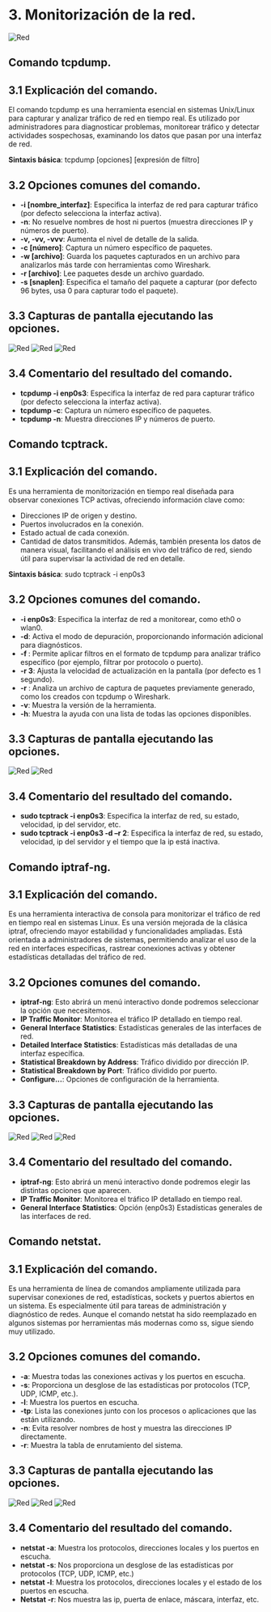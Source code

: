 # 3. Monitorización de la red.
![Red](imagenes/monitoreo.png)
## Comando tcpdump.
## 3.1	Explicación del comando.
El comando tcpdump es una herramienta esencial en sistemas Unix/Linux para capturar y analizar tráfico de red en tiempo real. Es utilizado por administradores para diagnosticar problemas, monitorear tráfico y detectar actividades sospechosas, examinando los datos que pasan por una interfaz de red.

**Sintaxis básica**:
tcpdump [opciones] [expresión de filtro]
## 3.2	Opciones comunes del comando.
-	**-i [nombre_interfaz]**: Especifica la interfaz de red para capturar tráfico (por defecto selecciona la interfaz activa). 
-	**-n**: No resuelve nombres de host ni puertos (muestra direcciones IP y números de puerto).
-	**-v, -vv, -vvv**: Aumenta el nivel de detalle de la salida.
-	**-c [número]**: Captura un número específico de paquetes.
-	**-w [archivo]**: Guarda los paquetes capturados en un archivo para analizarlos más tarde con herramientas como Wireshark.
-	**-r [archivo]**: Lee paquetes desde un archivo guardado.
-	**-s [snaplen]**: Especifica el tamaño del paquete a capturar (por defecto 96 bytes, usa 0 para capturar todo el paquete).
## 3.3	Capturas de pantalla ejecutando las opciones.
![Red](imagenes/1_tcpdump.PNG)
![Red](imagenes/2_tcpdump.PNG)
![Red](imagenes/3_tcpdump.PNG)

## 3.4	Comentario del resultado del comando.
-	**tcpdump -i enp0s3**: Especifica la interfaz de red para capturar tráfico (por defecto selecciona la interfaz activa).
-	**tcpdump -c**: Captura un número específico de paquetes.
-	**tcpdump -n**: Muestra direcciones IP y números de puerto.
  
## Comando tcptrack.
## 3.1	Explicación del comando.
Es una herramienta de monitorización en tiempo real diseñada para observar conexiones TCP activas, ofreciendo información clave como:
-	Direcciones IP de origen y destino.
-	Puertos involucrados en la conexión.
-	Estado actual de cada conexión.
-	Cantidad de datos transmitidos.
Además, también presenta los datos de manera visual, facilitando el análisis en vivo del tráfico de red, siendo útil para supervisar la actividad de red en detalle.

**Sintaxis básica**: sudo tcptrack -i enp0s3
## 3.2	Opciones comunes del comando.
-	**-i enp0s3**: Especifica la interfaz de red a monitorear, como eth0 o wlan0.
-	**-d**: Activa el modo de depuración, proporcionando información adicional para diagnósticos.
-	**-f <filtro>**: Permite aplicar filtros en el formato de tcpdump para analizar tráfico específico (por ejemplo, filtrar por protocolo 
  o puerto).
-	**-r 3**: Ajusta la velocidad de actualización en la pantalla (por defecto es 1 segundo).
-	**-r <archivo>**: Analiza un archivo de captura de paquetes previamente generado, como los creados con tcpdump o Wireshark.
-	**-v**: Muestra la versión de la herramienta.
-	**-h**: Muestra la ayuda con una lista de todas las opciones disponibles.
## 3.3	Capturas de pantalla ejecutando las opciones.
![Red](imagenes/1_tcptrack.PNG)
![Red](imagenes/2_tcptrack.PNG)

## 3.4	Comentario del resultado del comando.
-	**sudo tcptrack -i enp0s3**: Especifica la interfaz de red, su estado, velocidad, ip del servidor, etc.
-	**sudo tcptrack -i enp0s3 -d –r 2**: Especifica la interfaz de red, su estado, velocidad, ip del servidor y el tiempo que la ip está 
  inactiva.
 	
## Comando iptraf-ng.
## 3.1	Explicación del comando.
Es una herramienta interactiva de consola para monitorizar el tráfico de red en tiempo real en sistemas Linux. Es una versión mejorada de la clásica iptraf, ofreciendo mayor estabilidad y funcionalidades ampliadas. Está orientada a administradores de sistemas, permitiendo analizar el uso de la red en interfaces específicas, rastrear conexiones activas y obtener estadísticas detalladas del tráfico de red.
## 3.2	 Opciones comunes del comando.
-	__iptraf-ng__: Esto abrirá un menú interactivo donde podremos seleccionar la opción que necesitemos.
-	__IP Traffic Monitor__: Monitorea el tráfico IP detallado en tiempo real.
-	__General Interface Statistics__: Estadísticas generales de las interfaces de red.
-	__Detailed Interface Statistics__: Estadísticas más detalladas de una interfaz específica.
-	__Statistical Breakdown by Address__: Tráfico dividido por dirección IP.
-	__Statistical Breakdown by Port__: Tráfico dividido por puerto.
-	__Configure...__: Opciones de configuración de la herramienta.
## 3.3	 Capturas de pantalla ejecutando las opciones.
![Red](imagenes/1_iptraf-ng.PNG)
![Red](imagenes/2_iptraf-ng.PNG)
![Red](imagenes/3_iptraf-ng.PNG)

## 3.4	 Comentario del resultado del comando.
-	**iptraf-ng**: Esto abrirá un menú interactivo donde podremos elegir las distintas opciones que aparecen.
-	**IP Traffic Monitor**: Monitorea el tráfico IP detallado en tiempo real.
-	**General Interface Statistics**: Opción (enp0s3) Estadísticas generales de las interfaces de red.
  
## Comando netstat.
## 3.1   Explicación del comando.
Es una herramienta de línea de comandos ampliamente utilizada para supervisar conexiones de red, estadísticas, sockets y puertos abiertos en un sistema. Es especialmente útil para tareas de administración y diagnóstico de redes. Aunque el comando netstat ha sido reemplazado en algunos sistemas por herramientas más modernas como ss, sigue siendo muy utilizado.
## 3.2	 Opciones comunes del comando.
-	**-a**: Muestra todas las conexiones activas y los puertos en escucha.
-	**-s**: Proporciona un desglose de las estadísticas por protocolos (TCP, UDP, ICMP, etc.).
-	**-l**: Muestra los puertos en escucha.
-	**-tp**: Lista las conexiones junto con los procesos o aplicaciones que las están utilizando.
-	**-n**: Evita resolver nombres de host y muestra las direcciones IP directamente.
-	**-r**: Muestra la tabla de enrutamiento del sistema.
## 3.3	 Capturas de pantalla ejecutando las opciones.
![Red](imagenes/1_netstat.PNG)
![Red](imagenes/2_netstat.PNG)
![Red](imagenes/3_netstat.PNG)

## 3.4	 Comentario del resultado del comando.
-	**netstat -a**: Muestra los protocolos, direcciones locales y los puertos en escucha.
-	**netstat -s**: Nos proporciona un desglose de las estadísticas por protocolos (TCP, UDP, ICMP, etc.)
-	**netstat -l**: Muestra los protocolos, direcciones locales y el estado de los puertos en escucha.
-	**Netstat -r**: Nos muestra las ip, puerta de enlace, máscara, interfaz, etc.
